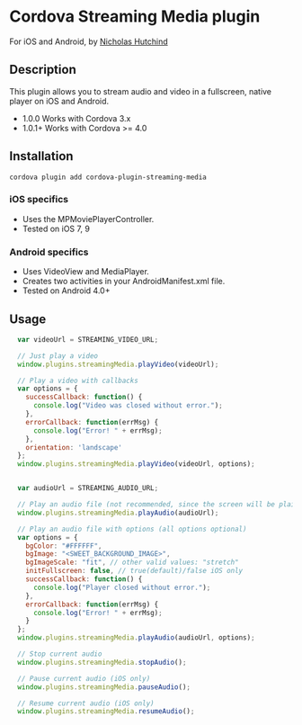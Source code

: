 # Cordova Streaming Media plugin

For iOS and Android, by [Nicholas Hutchind](https://github.com/nchutchind)

## Description

This plugin allows you to stream audio and video in a fullscreen, native player on iOS and Android.

* 1.0.0 Works with Cordova 3.x
* 1.0.1+ Works with Cordova >= 4.0

## Installation

```
cordova plugin add cordova-plugin-streaming-media
```

### iOS specifics
* Uses the MPMoviePlayerController.
* Tested on iOS 7, 9

### Android specifics
* Uses VideoView and MediaPlayer.
* Creates two activities in your AndroidManifest.xml file.
* Tested on Android 4.0+

## Usage

```javascript
  var videoUrl = STREAMING_VIDEO_URL;

  // Just play a video
  window.plugins.streamingMedia.playVideo(videoUrl);

  // Play a video with callbacks
  var options = {
    successCallback: function() {
      console.log("Video was closed without error.");
    },
    errorCallback: function(errMsg) {
      console.log("Error! " + errMsg);
    },
    orientation: 'landscape'
  };
  window.plugins.streamingMedia.playVideo(videoUrl, options);


  var audioUrl = STREAMING_AUDIO_URL;

  // Play an audio file (not recommended, since the screen will be plain black)
  window.plugins.streamingMedia.playAudio(audioUrl);

  // Play an audio file with options (all options optional)
  var options = {
    bgColor: "#FFFFFF",
    bgImage: "<SWEET_BACKGROUND_IMAGE>",
    bgImageScale: "fit", // other valid values: "stretch"
    initFullscreen: false, // true(default)/false iOS only
    successCallback: function() {
      console.log("Player closed without error.");
    },
    errorCallback: function(errMsg) {
      console.log("Error! " + errMsg);
    }
  };
  window.plugins.streamingMedia.playAudio(audioUrl, options);

  // Stop current audio
  window.plugins.streamingMedia.stopAudio();

  // Pause current audio (iOS only)
  window.plugins.streamingMedia.pauseAudio();

  // Resume current audio (iOS only)
  window.plugins.streamingMedia.resumeAudio();  

```
